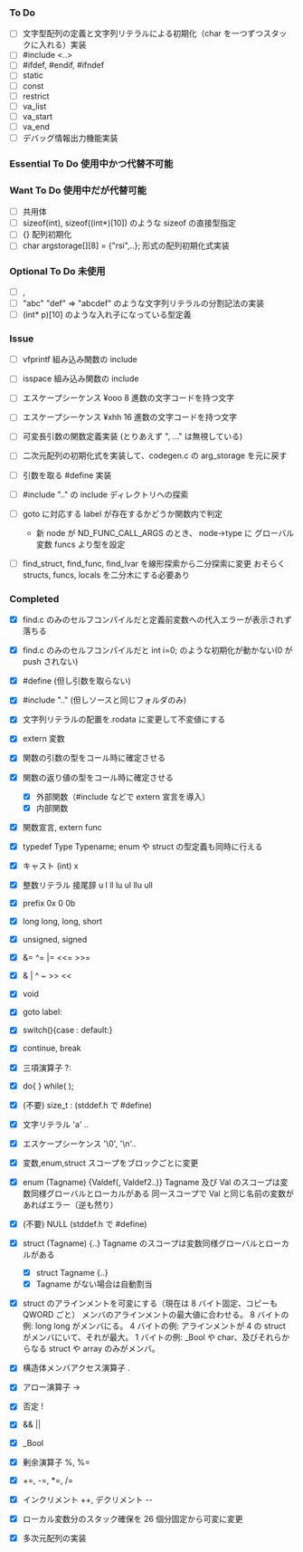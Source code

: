 ### To Do

-   [ ] 文字型配列の定義と文字列リテラルによる初期化（char を一つずつスタックに入れる）実装
-   [ ] #include <..>
-   [ ] #ifdef, #endif, #ifndef
-   [ ] static
-   [ ] const
-   [ ] restrict
-   [ ] va_list
-   [ ] va_start
-   [ ] va_end
-   [ ] デバッグ情報出力機能実装

### Essential To Do 使用中かつ代替不可能

### Want To Do 使用中だが代替可能

-   [ ] 共用体
-   [ ] sizeof(int), sizeof((int\*)[10]) のような sizeof の直接型指定
-   [ ] {} 配列初期化
-   [ ] char argstorage[][8] = {"rsi",..}; 形式の配列初期化式実装

### Optional To Do 未使用

-   [ ] ,
-   [ ] "abc" "def" => "abcdef" のような文字列リテラルの分割記法の実装
-   [ ] (int\* p)[10] のような入れ子になっている型定義

### Issue

-   [ ] vfprintf 組み込み関数の include
-   [ ] isspace 組み込み関数の include
-   [ ] エスケープシーケンス ¥ooo 8 進数の文字コードを持つ文字
-   [ ] エスケープシーケンス ¥xhh 16 進数の文字コードを持つ文字
-   [ ] 可変長引数の関数定義実装 (とりあえず ", ..." は無視している)
-   [ ] 二次元配列の初期化式を実装して、codegen.c の arg_storage を元に戻す
-   [ ] 引数を取る #define 実装
-   [ ] #include ".." の include ディレクトリへの探索
-   [ ] goto に対応する label が存在するかどうか関数内で判定

    -   新 node が ND_FUNC_CALL_ARGS のとき、
        node->type に グローバル変数 funcs より型を設定

-   [ ] find_struct, find_func, find_lvar を線形探索から二分探索に変更
        おそらく structs, funcs, locals を二分木にする必要あり

### Completed

-   [x] find.c のみのセルフコンパイルだと定義前変数への代入エラーが表示されず落ちる
-   [x] find.c のみのセルフコンパイルだと int i=0; のような初期化が動かない(0 が push されない)
-   [x] #define (但し引数を取らない)
-   [x] #include ".." (但しソースと同じフォルダのみ)
-   [x] 文字列リテラルの配置を.rodata に変更して不変値にする
-   [x] extern 変数
-   [x] 関数の引数の型をコール時に確定させる
-   [x] 関数の返り値の型をコール時に確定させる

    -   [x] 外部関数（#include などで extern 宣言を導入）
    -   [x] 内部関数

-   [x] 関数宣言, extern func
-   [x] typedef Type Typename;
        enum や struct の型定義も同時に行える
-   [x] キャスト (int) x
-   [x] 整数リテラル 接尾辞 u l ll lu ul llu ull
-   [x] prefix 0x 0 0b
-   [x] long long, long, short
-   [x] unsigned, signed
-   [x] &= ^= |= <<= >>=
-   [x] & | ^ ~ >> <<
-   [x] void
-   [x] goto label:
-   [x] switch(){case : default:}
-   [x] continue, break
-   [x] 三項演算子 ?:
-   [x] do{ } while( );
-   [x] (不要) size_t : (stddef.h で #define)
-   [x] 文字リテラル 'a' ..
-   [x] エスケープシーケンス '\0', '\n'..
-   [x] 変数,enum,struct スコープをブロックごとに変更
-   [x] enum (Tagname) {Valdef(, Valdef2..)}
        Tagname 及び Val のスコープは変数同様グローバルとローカルがある
        同一スコープで Val と同じ名前の変数があればエラー（逆も然り）
-   [x] (不要) NULL (stddef.h で #define)
-   [x] struct (Tagname) {..}
        Tagname のスコープは変数同様グローバルとローカルがある
    -   [x] struct Tagname {..}
    -   [x] Tagname がない場合は自動割当
-   [x] struct のアラインメントを可変にする（現在は 8 バイト固定、コピーも QWORD ごと）
        メンバのアラインメントの最大値に合わせる。
        8 バイトの例: long long がメンバにる。
        4 バイトの例: アラインメントが 4 の struct がメンバにいて、それが最大。
        1 バイトの例: \_Bool や char、及びそれらからなる struct や array のみがメンバ。
-   [x] 構造体メンバアクセス演算子 .
-   [x] アロー演算子 ->
-   [x] 否定 !
-   [x] && ||
-   [x] \_Bool
-   [x] 剰余演算子 %, %=
-   [x] +=, -=, \*=, /=
-   [x] インクリメント ++, デクリメント --
-   [x] ローカル変数分のスタック確保を 26 個分固定から可変に変更
-   [x] 多次元配列の実装

